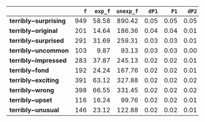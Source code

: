 |                         |   `f` |   `exp_f` |   `unexp_f` |   `dP1` |   `P1` |   `dP2` |   `P2` |   `LRC` |     `G2` |       `N` |   `f1` |   `f2` | `l1`     | `l2`       |
|:------------------------|------:|----------:|------------:|--------:|-------:|--------:|-------:|--------:|---------:|----------:|-------:|-------:|:---------|:-----------|
| **terribly~surprising** |   949 |     58.58 |      890.42 |    0.05 |   0.05 |    0.05 |   0.05 |    3.82 | 3,589.19 | 6,347,364 | 19,802 | 18,776 | terribly | surprising |
| **terribly~original**   |   201 |     14.64 |      186.36 |    0.04 |   0.04 |    0.01 |   0.01 |    3.24 |   689.61 | 6,347,364 | 19,802 |  4,693 | terribly | original   |
| **terribly~surprised**  |   291 |     31.69 |      259.31 |    0.03 |   0.03 |    0.01 |   0.01 |    2.75 |   782.04 | 6,347,364 | 19,802 | 10,157 | terribly | surprised  |
| **terribly~uncommon**   |   103 |      9.87 |       93.13 |    0.03 |   0.03 |    0.00 |   0.01 |    2.57 |   300.00 | 6,347,364 | 19,802 |  3,165 | terribly | uncommon   |
| **terribly~impressed**  |   283 |     37.87 |      245.13 |    0.02 |   0.02 |    0.01 |   0.01 |    2.44 |   656.23 | 6,347,364 | 19,802 | 12,138 | terribly | impressed  |
| **terribly~fond**       |   192 |     24.24 |      167.76 |    0.02 |   0.02 |    0.01 |   0.01 |    2.41 |   464.21 | 6,347,364 | 19,802 |  7,771 | terribly | fond       |
| **terribly~exciting**   |   391 |     63.12 |      327.88 |    0.02 |   0.02 |    0.02 |   0.02 |    2.24 |   781.19 | 6,347,364 | 19,802 | 20,233 | terribly | exciting   |
| **terribly~wrong**      |   398 |     66.55 |      331.45 |    0.02 |   0.02 |    0.02 |   0.02 |    2.19 |   771.55 | 6,347,364 | 19,802 | 21,332 | terribly | wrong      |
| **terribly~upset**      |   116 |     16.24 |       99.76 |    0.02 |   0.02 |    0.01 |   0.01 |    2.07 |   259.12 | 6,347,364 | 19,802 |  5,204 | terribly | upset      |
| **terribly~unusual**    |   146 |     23.12 |      122.88 |    0.02 |   0.02 |    0.01 |   0.01 |    1.98 |   295.16 | 6,347,364 | 19,802 |  7,412 | terribly | unusual    |